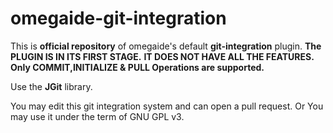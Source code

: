 # omegaide-git-integration
This is **official repository** of omegaide's default **git-integration** plugin.
**The PLUGIN IS IN ITS FIRST STAGE.**
**IT DOES NOT HAVE ALL THE FEATURES.**
**Only COMMIT,INITIALIZE & PULL Operations are supported.**

Use the **JGit** library.

You may edit this git integration system and can open a pull request.
Or You may use it under the term of GNU GPL v3.
